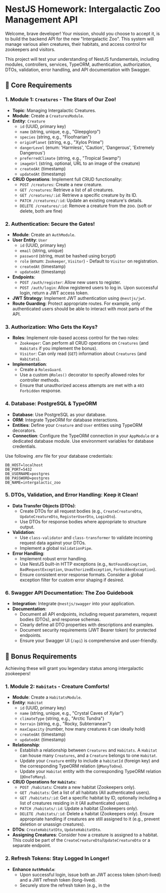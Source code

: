 # NestJS Homework: Intergalactic Zoo Management API

Welcome, brave developer! Your mission, should you choose to accept it, is to build the backend API for the new "Intergalactic Zoo". This system will manage various alien creatures, their habitats, and access control for zookeepers and visitors.

This project will test your understanding of NestJS fundamentals, including modules, controllers, services, TypeORM, authentication, authorization, DTOs, validation, error handling, and API documentation with Swagger.

## 🚀 Core Requirements

### 1. Module 1: `Creatures` - The Stars of Our Zoo!

- **Topic**: Managing Intergalactic Creatures.
- **Module**: Create a `CreaturesModule`.
- **Entity**: `Creature`
  - `id` (UUID, primary key)
  - `name` (string, unique, e.g., "Gleepglorp")
  - `species` (string, e.g., "Floofnarian")
  - `originPlanet` (string, e.g., "Xylos Prime")
  - `dangerLevel` (enum: 'Harmless', 'Caution', 'Dangerous', 'Extremely Dangerous')
  - `preferredClimate` (string, e.g., "Tropical Swamp")
  - `imageUrl` (string, optional, URL to an image of the creature)
  - `createdAt` (timestamp)
  - `updatedAt` (timestamp)
- **CRUD Operations**: Implement full CRUD functionality:
  - `POST /creatures`: Create a new creature.
  - `GET /creatures`: Retrieve a list of all creatures.
  - `GET /creatures/:id`: Retrieve a specific creature by its ID.
  - `PATCH /creatures/:id`: Update an existing creature's details.
  - `DELETE /creatures/:id`: Remove a creature from the zoo. (soft or delete, both are fine)

### 2. Authentication: Secure the Gates!

- **Module**: Create an `AuthModule`.
- **User Entity**: `User`
  - `id` (UUID, primary key)
  - `email` (string, unique)
  - `password` (string, must be hashed using bcrypt)
  - `role` (enum: `Zookeeper`, `Visitor`) - Default to `Visitor` on registration.
  - `createdAt` (timestamp)
  - `updatedAt` (timestamp)
- **Endpoints**:
  - `POST /auth/register`: Allow new users to register.
  - `POST /auth/login`: Allow registered users to log in. Upon successful login, return a JWT access token.
- **JWT Strategy**: Implement JWT authentication using `@nestjs/jwt`.
- **Route Guarding**: Protect appropriate routes. For example, only authenticated users should be able to interact with most parts of the API.

### 3. Authorization: Who Gets the Keys?

- **Roles**: Implement role-based access control for the two roles:
  - `Zookeeper`: Can perform all CRUD operations on `Creatures` (and `Habitats` if you implement the bonus).
  - `Visitor`: Can only read (`GET`) information about `Creatures` (and `Habitats`).
- **Implementation**:
  - Create a `RolesGuard`.
  - Use a custom `@Roles()` decorator to specify allowed roles for controller methods.
  - Ensure that unauthorized access attempts are met with a `403 Forbidden` response.

### 4. Database: PostgreSQL & TypeORM

- **Database**: Use PostgreSQL as your database.
- **ORM**: Integrate TypeORM for database interactions.
- **Entities**: Define your `Creature` and `User` entities using TypeORM decorators.
- **Connection**: Configure the TypeORM connection in your `AppModule` or a dedicated database module. Use environment variables for database credentials.

Use following .env file for your database credentials:

```
DB_HOST=localhost
DB_PORT=5432
DB_USERNAME=postgres
DB_PASSWORD=postgres
DB_NAME=intergalactic_zoo
```

### 5. DTOs, Validation, and Error Handling: Keep it Clean!

- **Data Transfer Objects (DTOs)**:
  - Create DTOs for all request bodies (e.g., `CreateCreatureDto`, `UpdateCreatureDto`, `RegisterUserDto`, `LoginDto`).
  - Use DTOs for response bodies where appropriate to structure output.
- **Validation**:
  - Use `class-validator` and `class-transformer` to validate incoming request data against your DTOs.
  - Implement a global `ValidationPipe`.
- **Error Handling**:
  - Implement robust error handling.
  - Use NestJS built-in HTTP exceptions (e.g., `NotFoundException`, `BadRequestException`, `UnauthorizedException`, `ForbiddenException`).
  - Ensure consistent error response formats. Consider a global exception filter for custom error shaping if desired.

### 6. Swagger API Documentation: The Zoo Guidebook

- **Integration**: Integrate `@nestjs/swagger` into your application.
- **Documentation**:
  - Document all API endpoints, including request parameters, request bodies (DTOs), and response schemas.
  - Clearly define all DTO properties with descriptions and examples.
  - Document security requirements (JWT Bearer token) for protected endpoints.
  - Ensure your Swagger UI (`/api`) is comprehensive and user-friendly.

## 🌟 Bonus Requirements

Achieving these will grant you legendary status among intergalactic zookeepers!

### 1. Module 2: `Habitats` - Creature Comforts!

- **Module**: Create a `HabitatsModule`.
- **Entity**: `Habitat`
  - `id` (UUID, primary key)
  - `name` (string, unique, e.g., "Crystal Caves of Xylar")
  - `climateType` (string, e.g., "Arctic Tundra")
  - `terrain` (string, e.g., "Rocky, Subterranean")
  - `maxCapacity` (number, how many creatures it can ideally hold)
  - `createdAt` (timestamp)
  - `updatedAt` (timestamp)
- **Relationship**:
  - Establish a relationship between `Creatures` and `Habitats`. A `Habitat` can house many `Creatures`, and a `Creature` belongs to one `Habitat`.
  - Update your `Creature` entity to include a `habitatId` (foreign key) and the corresponding TypeORM relation (`@ManyToOne`).
  - Update your `Habitat` entity with the corresponding TypeORM relation (`@OneToMany`).
- **CRUD Operations for `Habitats`**:
  - `POST /habitats`: Create a new habitat (Zookeepers only).
  - `GET /habitats`: Get a list of all habitats (All authenticated users).
  - `GET /habitats/:id`: Get a specific habitat by ID, optionally including a list of creatures residing in it (All authenticated users).
  - `PATCH /habitats/:id`: Update a habitat (Zookeepers only).
  - `DELETE /habitats/:id`: Delete a habitat (Zookeepers only). Ensure appropriate handling if creatures are still assigned to it (e.g., prevent deletion or unassign creatures).
- **DTOs**: `CreateHabitatDto`, `UpdateHabitatDto`.
- **Assigning Creatures**: Consider how a creature is assigned to a habitat. This could be part of the `CreateCreatureDto`/`UpdateCreatureDto` or a separate endpoint.

### 2. Refresh Tokens: Stay Logged In Longer!

- **Enhance `AuthModule`**:
  - Upon successful login, issue both an JWT access token (short-lived) and a JWT refresh token (long-lived).
  - Securely store the refresh token (e.g., in the
